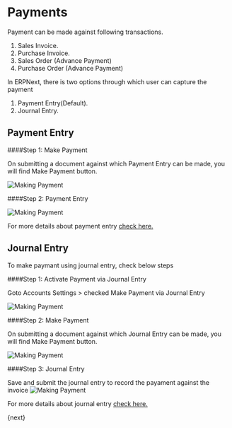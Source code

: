 # Payments

Payment can be made against following transactions.

  1. Sales Invoice.
  2. Purchase Invoice.
  3. Sales Order (Advance Payment)
  4. Purchase Order (Advance Payment)
  
In ERPNext, there is two options through which user can capture the payment

  1. Payment Entry(Default).
  2. Journal Entry.
  
## Payment Entry

####Step 1: Make Payment

On submitting a document against which Payment Entry can be made, you will find Make Payment button.

<img class="screenshot" alt="Making Payment" src="{{docs_base_url}}/assets/img/accounts/payment-entry-1.png">

####Step 2: Payment Entry

<img class="screenshot" alt="Making Payment" src="{{docs_base_url}}/assets/img/accounts/payment-entry-9.png">

For more details about payment entry [check here.]({{docs_base_url}}/user/manual/en/accounts/payment-entry)

## Journal Entry

To make paymant using journal entry, check below steps

####Step 1: Activate Payment via Journal Entry

Goto Accounts Settings > checked Make Payment via Journal Entry

<img class="screenshot" alt="Making Payment" src="{{docs_base_url}}/assets/img/accounts/account-settings.png">

####Step 2: Make Payment

On submitting a document against which Journal Entry can be made, you will find Make Payment button.

<img class="screenshot" alt="Making Payment" src="{{docs_base_url}}/assets/img/accounts/payment-entry-1.png">

####Step 3: Journal Entry

Save and submit the journal entry to record the payament against the invoice
<img class="screenshot" alt="Making Payment" src="{{docs_base_url}}/assets/img/accounts/journal-entry.png">

For more details about journal entry [check here.]({{docs_base_url}}/user/manual/en/accounts/journal-entry)

{next}
